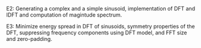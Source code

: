 E2: Generating a complex and a simple sinusoid, implementation of DFT and IDFT and computation of magintude spectrum.

E3: Minimize energy spread in DFT of sinusoids, symmetry properties of the DFT, suppressing frequency components using DFT model, and FFT size and zero-padding.
